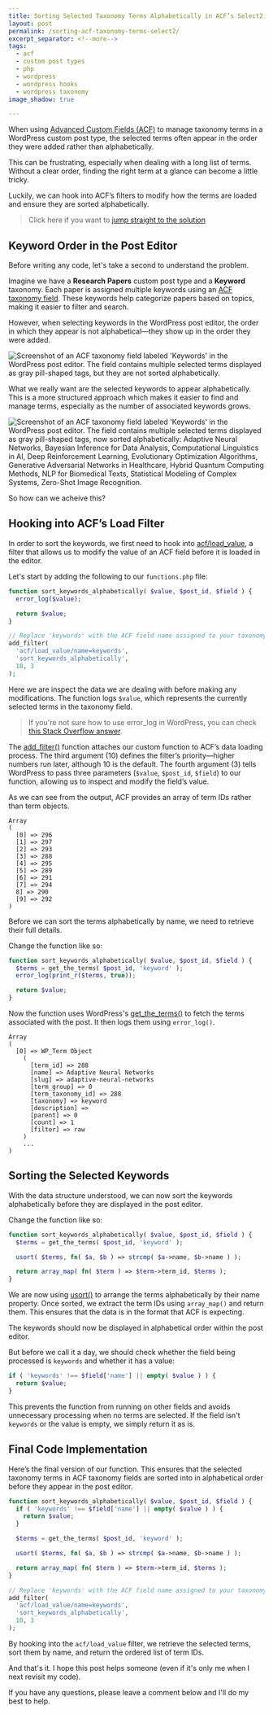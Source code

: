 ```yaml
---
title: Sorting Selected Taxonomy Terms Alphabetically in ACF’s Select2 Field
layout: post
permalink: /sorting-acf-taxonomy-terms-select2/
excerpt_separator: <!--more-->
tags:
  - acf
  - custom post types
  - php
  - wordpress
  - wordpress hooks
  - wordpress taxonomy
image_shadow: true

---
```


When using [Advanced Custom Fields (ACF)](https://www.advancedcustomfields.com/) to manage taxonomy terms in a WordPress custom post type, the selected terms often appear in the order they were added rather than alphabetically.

This can be frustrating, especially when dealing with a long list of terms. Without a clear order, finding the right term at a glance can become a little tricky.

Luckily, we can hook into ACF’s filters to modify how the terms are loaded and ensure they are sorted alphabetically.

<!--more-->

> Click here if you want to [jump straight to the solution](#final-code-implementation)

## Keyword Order in the Post Editor

Before writing any code, let's take a second to understand the problem.

Imagine we have a **Research Papers** custom post type and a **Keyword** taxonomy. Each paper is assigned multiple keywords using an [ACF taxonomy field](https://www.advancedcustomfields.com/resources/taxonomy/). These keywords help categorize papers based on topics, making it easier to filter and search.

However, when selecting keywords in the WordPress post editor, the order in which they appear is not alphabetical—they show up in the order they were added.

![Screenshot of an ACF taxonomy field labeled 'Keywords' in the WordPress post editor. The field contains multiple selected terms displayed as gray pill-shaped tags, but they are not sorted alphabetically.](https://res.cloudinary.com/hibbard/image/upload/v1738878332/01-keyword-taxonomy-unsorted_e1btij.png)

What we really want are the selected keywords to appear alphabetically. This is a more structured approach which makes it easier to find and manage terms, especially as the number of associated keywords grows.

![Screenshot of an ACF taxonomy field labeled 'Keywords' in the WordPress post editor. The field contains multiple selected terms displayed as gray pill-shaped tags, now sorted alphabetically: Adaptive Neural Networks, Bayesian Inference for Data Analysis, Computational Linguistics in AI, Deep Reinforcement Learning, Evolutionary Optimization Algorithms, Generative Adversarial Networks in Healthcare, Hybrid Quantum Computing Methods, NLP for Biomedical Texts, Statistical Modeling of Complex Systems, Zero-Shot Image Recognition.](https://res.cloudinary.com/hibbard/image/upload/v1738878332/02-keyword-taxonomy-sorted_mpozfm.png)

So how can we acheive this?

## Hooking into ACF’s Load Filter

In order to sort the keywords, we first need to hook into [acf/load_value](https://www.advancedcustomfields.com/resources/acf-load_value/), a filter that allows us to modify the value of an ACF field before it is loaded in the editor.

Let's start by adding the following to our `functions.php` file:

```php
function sort_keywords_alphabetically( $value, $post_id, $field ) {
  error_log($value);

  return $value;
}

// Replace 'keywords' with the ACF field name assigned to your taxonomy.
add_filter(
  'acf/load_value/name=keywords',
  'sort_keywords_alphabetically',
  10, 3
);
```

Here we are inspect the data we are dealing with before making any modifications. The function logs `$value`, which represents the currently selected terms in the taxonomy field.

> If you're not sure how to use error_log in WordPress, you can check [this Stack Overflow answer](https://stackoverflow.com/a/55515556/1136887).

The [add_filter()](https://developer.wordpress.org/reference/functions/add_filter/) function attaches our custom function to ACF’s data loading process. The third argument (10) defines the filter’s priority—higher numbers run later, although 10 is the default. The fourth argument (3) tells WordPress to pass three parameters (`$value`, `$post_id`, `$field`) to our function, allowing us to inspect and modify the field’s value.

As we can see from the output, ACF provides an array of term IDs rather than term objects.

```text
Array
(
  [0] => 296
  [1] => 297
  [2] => 293
  [3] => 288
  [4] => 295
  [5] => 289
  [6] => 291
  [7] => 294
  8] => 290
  [9] => 292
)
```

Before we can sort the terms alphabetically by name, we need to retrieve their full details.

Change the function like so:

```php
function sort_keywords_alphabetically( $value, $post_id, $field ) {
  $terms = get_the_terms( $post_id, 'keyword' );
  error_log(print_r($terms, true));

  return $value;
}
```

Now the function uses WordPress's [get_the_terms()](https://developer.wordpress.org/reference/functions/get_the_terms/) to fetch the terms associated with the post. It then logs them using `error_log()`.

```text
Array
(
  [0] => WP_Term Object
    (
      [term_id] => 288
      [name] => Adaptive Neural Networks
      [slug] => adaptive-neural-networks
      [term_group] => 0
      [term_taxonomy_id] => 288
      [taxonomy] => keyword
      [description] =>
      [parent] => 0
      [count] => 1
      [filter] => raw
    )
    ...
)
```
## Sorting the Selected Keywords

With the data structure understood, we can now sort the keywords alphabetically before they are displayed in the post editor.

Change the function like so:

```php
function sort_keywords_alphabetically( $value, $post_id, $field ) {
  $terms = get_the_terms( $post_id, 'keyword' );

  usort( $terms, fn( $a, $b ) => strcmp( $a->name, $b->name ) );

  return array_map( fn( $term ) => $term->term_id, $terms );
}
```

We are now using [usort()](https://www.php.net/manual/en/function.usort.php) to arrange the terms alphabetically by their name property. Once sorted, we extract the term IDs using `array_map()` and return them. This ensures that the data is in the format that ACF is expecting.

The keywords should now be displayed in alphabetical order within the post editor.

But before we call it a day, we should check whether the field being processed is `keywords` and whether it has a value:

```php
if ( 'keywords' !== $field['name'] || empty( $value ) ) {
  return $value;
}
```
This prevents the function from running on other fields and avoids unnecessary processing when no terms are selected. If the field isn't `keywords` or the value is empty, we simply return it as is.

## Final Code Implementation

Here’s the final version of our function. This ensures that the selected taxonomy terms in ACF taxonomy fields are sorted into in alphabetical order before they appear in the post editor.


```php
function sort_keywords_alphabetically( $value, $post_id, $field ) {
  if ( 'keywords' !== $field['name'] || empty( $value ) ) {
    return $value;
  }

  $terms = get_the_terms( $post_id, 'keyword' );

  usort( $terms, fn( $a, $b ) => strcmp( $a->name, $b->name ) );

  return array_map( fn( $term ) => $term->term_id, $terms );
}

// Replace 'keywords' with the ACF field name assigned to your taxonomy.
add_filter(
  'acf/load_value/name=keywords',
  'sort_keywords_alphabetically',
  10, 3
);
```

By hooking into the `acf/load_value` filter, we retrieve the selected terms, sort them by name, and return the ordered list of term IDs.

And that's it. I hope this post helps someone (even if it's only me when I next revisit my code).

If you have any questions, please leave a comment below and I'll do my best to help.
